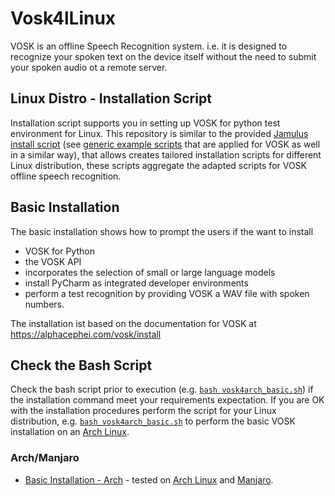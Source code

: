 # Vosk4lLinux
VOSK is an offline Speech Recognition system. i.e. it is designed to recognize your spoken text on the device itself without the need to submit your spoken audio ot a remote server.

## Linux Distro - Installation Script
Installation script supports you in setting up VOSK for python test environment for Linux. This repository is similar to the provided [Jamulus install script](https://jamulus.io/kb/2020/09/20/Linux-Install-Script.html) (see [generic example scripts](https://github.com/niebert/jamulus/tree/master/distributions) that are applied for VOSK as well in a similar way), that allows creates tailored installation scripts for different Linux distribution, these scripts aggregate the adapted scripts for VOSK offline speech recognition.

## Basic Installation
The basic installation shows how to prompt the users if the want to install
* VOSK for Python
* the VOSK API
* incorporates the selection of small or large language models
* install PyCharm as integrated developer environments
* perform a test recognition by providing VOSK a WAV file with spoken numbers.

The installation ist based on the documentation for VOSK at https://alphacephei.com/vosk/install

## Check the Bash Script
Check the bash script prior to execution (e.g. [`bash vosk4arch_basic.sh`](blob/main/arch/vosk4arch_basic.sh)) if the installation command meet your requirements expectation.
If you are OK with the installation procedures perform the script for your Linux distribution, e.g. [`bash vosk4arch_basic.sh`](blob/main/arch/vosk4arch_basic.sh) to perform the basic VOSK installation on an [Arch Linux](https://archlinux.org/).

### Arch/Manjaro
* [Basic Installation - Arch](blob/main/arch/vosk4arch_basic.sh) - tested on [Arch Linux](https://archlinux.org/) and [Manjaro](https://manjaro.org/).
